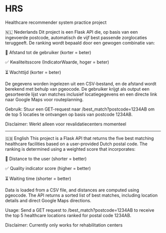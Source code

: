 # HRS
Healthcare recommender system practice project

🇳🇱 Nederlands
Dit project is een Flask API die, op basis van een ingevoerde postcode, automatisch de vijf best passende zorglocaties teruggeeft. De ranking wordt bepaald door een gewogen combinatie van:

📍 Afstand tot de gebruiker (korter = beter)

✅ Kwaliteitsscore (IndicatorWaarde, hoger = beter)

⏳ Wachttijd (korter = beter)

De gegevens worden ingelezen uit een CSV-bestand, en de afstand wordt berekend met behulp van pgeocode. De gebruiker krijgt als output een gesorteerde lijst van matches inclusief locatiegegevens en een directe link naar Google Maps voor routeplanning.

Gebruik:
Stuur een GET-request naar /best_match?postcode=1234AB om de top 5 locaties te ontvangen op basis van postcode 1234AB.

Disclaimer:
Werkt alleen voor revalidatiecenters momenteel

-------------------------------------------------------------

🇬🇧 English
This project is a Flask API that returns the five best matching healthcare facilities based on a user-provided Dutch postal code. The ranking is determined using a weighted score that incorporates:

📍 Distance to the user (shorter = better)

✅ Quality indicator score (higher = better)

⏳ Waiting time (shorter = better)

Data is loaded from a CSV file, and distances are computed using pgeocode. The API returns a sorted list of best matches, including location details and direct Google Maps directions.

Usage:
Send a GET request to /best_match?postcode=1234AB to receive the top 5 healthcare locations ranked for postal code 1234AB.

Disclaimer:
Currently only works for rehabilitation centers
